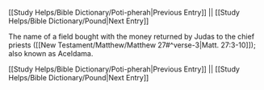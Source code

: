 [[Study Helps/Bible Dictionary/Poti-pherah|Previous Entry]]  ||  [[Study Helps/Bible Dictionary/Pound|Next Entry]]

 The name of a field bought with the money returned by Judas to the chief priests ([[New Testament/Matthew/Matthew 27#^verse-3|Matt. 27:3-10]]); also known as Aceldama.

[[Study Helps/Bible Dictionary/Poti-pherah|Previous Entry]]  ||  [[Study Helps/Bible Dictionary/Pound|Next Entry]]